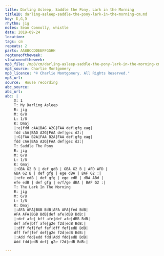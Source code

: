 ```yaml
---
title: Darling Asleep, Saddle the Pony, Lark in the Morning
titleID: darling-asleep-saddle-the-pony-lark-in-the-morning-cm.md
key: D,G,D
rhythm: jig
notes: Sean Connolly, whistle
date: 2019-09-24
location:
tags: cm
repeats: 2
parts: AABBCCDDEEFFGGHH
regtuneoftheweek:
slowtuneoftheweek:
mp3_file: /mp3/cm/darling-asleep-saddle-the-pony-lark-in-the-morning-cm.mp3
mp3_source: Charlie Montgomery
mp3_licence: "© Charlie Montgomery. All Rights Reserved."
mp3_url:
source:  House recording
abc_source:
abc_url:
abc: |
    X: 1
    T: My Darling Asleep
    R: jig
    M: 6/8
    L: 1/8
    K: Dmaj
    |:e|fdd cAA|BAG A2G|FAA def|gfg eag|
    fdd cAA|BAG A2G|FAA def|gec d2:|
    |:G|FAA B2A|FAA B2A|FAA def|gfg eag|
    fdd cAA|BAG A2G|FAA def|gec d2:|
    T: Saddle The Pony
    R: jig
    M: 6/8
    L: 1/8
    K: Gmaj
    |:GBA G2 B | def gdB | GBA G2 B | AFD AFD |
    GBA G2 B | def gfg | ege dBA | BAF G2 :|
    |:efe edB | def gfg | ege edB | dBA ABd |
    efe edB | def gfg | e/f/ge dBA | BAF G2 :|
    T: The Lark In The Morning
    R: jig
    M: 6/8
    L: 1/8
    K: Dmaj
    |:AFA AFA|BGB BdB|AFA AFA|fed BdB|
    AFA AFA|BGB BdB|def afe|dBB BdB:|
    |:def afe| bff afe|def afe|dBB BdB|
    def afe|bff afe|g2e f2d|edB BdB:|
    |:dff fef|fef fef|dff fef|edB BdB|
    dff fef|fef def|g2e f2d|edB BdB:|
    |:Add fdd|edd fdd|Add fdd|edB BdB|
    Add fdd|edB def| g2e f2d|edB BdB:|

---
```

